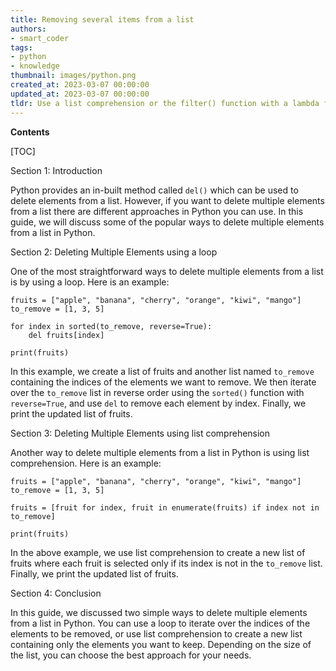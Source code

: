```yaml
---
title: Removing several items from a list
authors:
- smart_coder
tags:
- python
- knowledge
thumbnail: images/python.png
created_at: 2023-03-07 00:00:00
updated_at: 2023-03-07 00:00:00
tldr: Use a list comprehension or the filter() function with a lambda function to exclude the elements you want to delete.
---
```


**Contents**

[TOC]

Section 1: Introduction

Python provides an in-built method called `del()` which can be used to delete elements from a list. However, if you want to delete multiple elements from a list there are different approaches in Python you can use. In this guide, we will discuss some of the popular ways to delete multiple elements from a list in Python.

Section 2: Deleting Multiple Elements using a loop

One of the most straightforward ways to delete multiple elements from a list is by using a loop. Here is an example:

```
fruits = ["apple", "banana", "cherry", "orange", "kiwi", "mango"]
to_remove = [1, 3, 5]

for index in sorted(to_remove, reverse=True):
    del fruits[index]

print(fruits)
```
In this example, we create a list of fruits and another list named `to_remove` containing the indices of the elements we want to remove. We then iterate over the `to_remove` list in reverse order using the `sorted()` function with `reverse=True`, and use `del` to remove each element by index. Finally, we print the updated list of fruits.

Section 3: Deleting Multiple Elements using list comprehension

Another way to delete multiple elements from a list in Python is using list comprehension. Here is an example:

```
fruits = ["apple", "banana", "cherry", "orange", "kiwi", "mango"]
to_remove = [1, 3, 5]

fruits = [fruit for index, fruit in enumerate(fruits) if index not in to_remove]

print(fruits)
```

In the above example, we use list comprehension to create a new list of fruits where each fruit is selected only if its index is not in the `to_remove` list. Finally, we print the updated list of fruits.

Section 4: Conclusion

In this guide, we discussed two simple ways to delete multiple elements from a list in Python. You can use a loop to iterate over the indices of the elements to be removed, or use list comprehension to create a new list containing only the elements you want to keep. Depending on the size of the list, you can choose the best approach for your needs.
